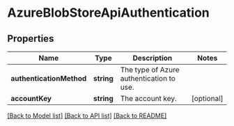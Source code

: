 # AzureBlobStoreApiAuthentication

## Properties
Name | Type | Description | Notes
------------ | ------------- | ------------- | -------------
**authenticationMethod** | **string** | The type of Azure authentication to use. | 
**accountKey** | **string** | The account key. | [optional] 

[[Back to Model list]](../README.md#documentation-for-models) [[Back to API list]](../README.md#documentation-for-api-endpoints) [[Back to README]](../README.md)


